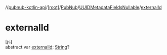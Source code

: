 //[pubnub-kotlin-api](../../../../index.md)/[[root]](../../index.md)/[PubNub](../index.md)/[UUIDMetadataFieldsNullable](index.md)/[externalId](external-id.md)

# externalId

[js]\
abstract var [externalId](external-id.md): [String](https://kotlinlang.org/api/core/kotlin-stdlib/kotlin/-string/index.html)?
